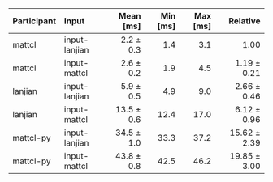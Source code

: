 | Participant | Input | Mean [ms] | Min [ms] | Max [ms] | Relative |
|:---|:---|---:|---:|---:|---:|
| mattcl | input-lanjian | 2.2 ± 0.3 | 1.4 | 3.1 | 1.00 |
| mattcl | input-mattcl | 2.6 ± 0.2 | 1.9 | 4.5 | 1.19 ± 0.21 |
| lanjian | input-lanjian | 5.9 ± 0.5 | 4.9 | 9.0 | 2.66 ± 0.46 |
| lanjian | input-mattcl | 13.5 ± 0.6 | 12.4 | 17.0 | 6.12 ± 0.96 |
| mattcl-py | input-lanjian | 34.5 ± 1.0 | 33.3 | 37.2 | 15.62 ± 2.39 |
| mattcl-py | input-mattcl | 43.8 ± 0.8 | 42.5 | 46.2 | 19.85 ± 3.00 |
